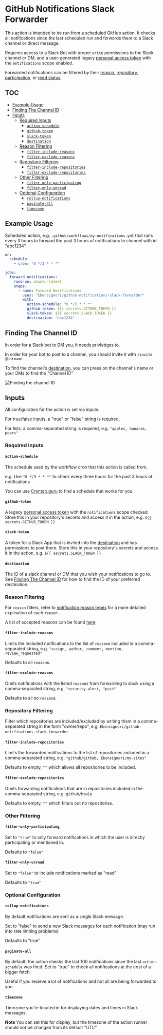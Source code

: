 # GitHub Notifications Slack Forwarder

This action is intended to be run from a scheduled GitHub action. It checks all notifications since the last scheduled run and forwards them to a Slack channel or direct message.

Requires access to a Slack Bot with proper `write` permissions to the Slack channel or DM, and a user-generated legacy [personal access token](https://github.com/settings/tokens) with the `notifications` scope enabled.

Forwarded notifications can be filtered by their [reason](#reason-filtering), [repository](#repository-filtering), [participation](#filter-only-participating), or [read status](#filter-only-unread).

## TOC

- [Example Usage](#example-usage)
- [Finding The Channel ID](#finding-the-channel-id)
- [Inputs](#inputs)
  - [Required Inputs](#required-inputs)
    - [`action-schedule`](#action-schedule)
    - [`github-token`](#github-token)
    - [`slack-token`](#slack-token)
    - [`destination`](#destination)
  - [Reason Filtering](#reason-filtering)
    - [`filter-include-reasons`](#filter-include-reasons)
    - [`filter-exclude-reasons`](#filter-exclude-reasons)
  - [Repository Filtering](#repository-filtering)
    - [`filter-include-repositories`](#filter-include-repositories)
    - [`filter-exclude-repositories`](#filter-exclude-repositories)
  - [Other Filtering](#other-filtering)
    - [`filter-only-participating`](#filter-only-participating)
    - [`filter-only-unread`](#filter-only-unread)
  - [Optional Configuration](#optional-configuration)
    - [`rollup-notifications`](#rollup-notifications)
    - [`paginate-all`](#paginate-all)
    - [`timezone`](#timezone)

## Example Usage

Scheduled action, e.g. `.github/workflows/my-notifications.yml` that runs every 3 hours to forward the past 3 hours of notifications to channel with id "abc1234"

```yml
on:
  schedule:
    - cron: "0 */3 * * *"

jobs:
  forward-notifications:
    runs-on: ubuntu-latest
    steps:
      - name: Forward Notifications
        uses: "Ebonsignori/github-notifications-slack-forwarder"
        with:
          action-schedule: "0 */3 * * *"
          github-token: ${{ secrets.GITHUB_TOKEN }}
          slack-token: ${{ secrets.SLACK_TOKEN }}
          destination: "abc1234"
```

## Finding The Channel ID

In order for a Slack bot to DM you, it needs privledges to.

In order for your bot to post to a channel, you should invite it with `/invite @botname`

To find the channel's [destination](#destination), you can press on the channel's name or your DMs to find the "Channel ID"

![Finding the channel ID](./docs/finding-channel-id.png)

## Inputs

All configuration for the action is set via inputs.

For true/false inputs, a "true" or "false" string is required.

For lists, a comma-separated string is required, e.g. `"apples, bananas, pears"`

### Required Inputs

#### `action-schedule`

The schedule used by the workflow cron that this action is called from.

e.g. Use `"0 */3 * * *"` to check every three hours for the past 3 hours of notifications

You can use [Crontab.guru](https://crontab.guru/) to find a schedule that works for you.

#### `github-token`

A legacy [personal access token](https://github.com/settings/tokens) with the `notifications` scope checked. Store this in your repository's secrets and access it in the action, e.g. `${{ secrets.GITHUB_TOKEN }}`

#### `slack-token`

A token for a Slack App that is invited into the [destination](#destination) and has permissions to post there. Store this in your repository's secrets and access it in the action, e.g. `${{ secrets.SLACK_TOKEN }}`

#### `destination`

The ID of a slack channel or DM that you wish your notifications to go to. See [Finding The Channel ID](#finding-the-channel-id) for how to find the ID of your preferred destination.

### Reason Filtering

For `reason` filters, refer to [notification reason types](https://docs.github.com/en/account-and-profile/managing-subscriptions-and-notifications-on-github/setting-up-notifications/configuring-notifications#filtering-email-notifications) for a more detailed explination of each `reason`.

A list of accepted reasons can be found [here](https://github.com/Ebonsignori/github-notifications-slack-forwarder/blob/main/action.yml#L19)

#### `filter-include-reasons`

Limits the included notifications to the list of `reason`s included in a comma-separated string, e.g. `"assign, author, comment, mention, review_requested"`

Defaults to all `reason`s.

#### `filter-exclude-reasons`

Omits notifications with the listed `reason`s from forwarding to slack using a comma-separated string, e.g. `"security_alert, "push"`

Defaults to all no `reason`s.

### Repository Filtering

Filter which repositories are included/excluded by writing them in a comma-separated string in the form "owner/repo", e.g. `Ebonsignori/github-notifications-slack-forwarder`.

#### `filter-include-repositories`

Limits the forwarded notifications to the list of repositories included in a comma-separated string, e.g. `"github/github, Ebonsignori/my-sites"`

Defaults to empty, `""` which allows all repositories to be included.

#### `filter-exclude-repositories`

Omits forwarding notifications that are in repositories included in the comma-separated string, e.g. `github/howie`

Defaults to empty, `""` which filters out no repositories.

### Other Filtering

#### `filter-only-participating`

Set to `"true"` to only forward notifications in which the user is directly participating or mentioned in.

Defaults to `"false"`

#### `filter-only-unread`

Set to `"false"` to include notifications marked as "read"

Defaults to `"true"`

### Optional Configuration

#### `rollup-notifications`

By default notifications are sent as a single Slack message.

Set to "false" to send a new Slack messages for each notification (may run into rate limiting problems)

Defaults to "true"

#### `paginate-all`

By default, the action checks the last 100 notifications since the last `action-schedule` was fired. Set to "true" to check all notifications at the cost of a bigger fetch.

Useful if you recieve a lot of notifications and not all are being forwarded to you.

#### `timezone`

Timezone you're located in for displaying dates and times in Slack messages.

**Note** You can set this for display, but the timezone of the action runner should not be changed from its default "UTC"
